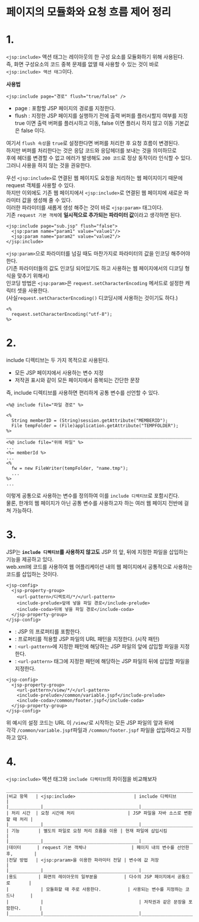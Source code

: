 페이지의 모듈화와 요청 흐름 제어 정리
=======================
# 1.
```<jsp:include>``` 액션 태그는 레이아웃의 한 구성 요소를 모듈화하기 위해 사용된다.    
즉, 화면 구성요소의 코드 중복 문제를 없앨 때 사용할 수 있는 것이 바로 ```<jsp:include> 액션 태그```이다.   
   
**사용법**
```
<jsp:include page="경로" flush="true/false" /> 
```
* page : 포함할 JSP 페이지의 경로를 지정한다.  
* flush : 지정한 JSP 페이지를 실행하기 전에 출력 버퍼를 플러시할지 여부를 지정    
          true 이면 출력 버퍼를 플러시하고 이동, false 이면 플러시 하지 않고 이동 기본값은 false 이다.    
  
여기서 ```flush 속성```을 ```true```로 설정한다면 버퍼를 처리한 후 요청 흐름이 변경된다.    
하지만 버퍼를 처리한다는 것은 응답 코드와 응답헤더를 보내는 것을 의미하므로     
후에 헤더를 변경할 수 없고 에러가 발생해도 ```200 코드```로 정상 동작이라 인식할 수 있다.   
그러니 사용을 하지 않는 것을 권유한다.     
          
우선 ```<jsp:include>```로 연결된 웹 페이지도 요청을 처리하는 웹 페이지이기 때문에 request 객체를 사용할 수 있다.   
하지만 이외에도 기존 웹 페이지에서  ```<jsp:include>```로 연결된 웹 페이지에 새로운 파라미터 값을 생성해 줄 수 있다.   
이러한 파라미터를 새롭게 생성 해주는 것이 바로 ```<jsp:param>``` 태그이다.    
기존 ```request 기본 객체```에 **일시적으로 추가되는 파라미터 값**이라고 생각하면 된다.   
```
<jsp:include page="sub.jsp" flush="false">
  <jsp:param name="param1" value="value1"/>
  <jsp:param name="param2" value="value2"/>
</jsp:include> 
```
  
```<jsp:param>```으로 파라미터를 넘길 때도 마찬가지로 파라미터의 값을 인코딩 해주어야한다.          
(기존 파라미터들의 값도 인코딩 되어있기도 하고 사용하는 웹 페이지에서의 디코딩 형식을 맞추기 위해서)   
인코딩 방법은 ```<jsp:param>```은 ```request.setCharacterEncoding``` 메서드로 설정한 캐릭터 셋을 사용한다.  
(사실```request.setCharacterEncoding()``` 디코딩시에 사용하는 것이기도 하다.)    
```
<%  
  request.setCharacterEncoding("utf-8");   
%>
```

# 2.
include 디렉티브는 두 가지 목적으로 사용된다.  
* 모든 JSP 페이지에서 사용하는 변수 지정
* 저작권 표시와 같이 모든 페이지에서 중복되는 간단한 문장
    
즉, include 디렉티브를 사용하면 편리하게 공통 변수를 선언할 수 있다.  
```
<%@ include file="파일 경로" %>
```
```
<%
  String memberID = (String)session.getAttribute("MEMBERID");
  File tempFolder = (File)application.getAttribute("TEMPFOLDER");
%>
______________________________________________________________________
<%@ include file="위에 파일" %>
...
<%= memberId %>
...
<%
  fw = new FileWriter(tempFolder, "name.tmp");
  ...
%>
...
```
이렇게 공통으로 사용하는 변수를 정의하여 이를 ```include 디렉티브```로 포함시킨다.    
물론, 한개의 웹 페이지가 아닌 공통 변수를 사용하고자 하는 여러 웹 페이지 전반에 걸쳐 가능하다.    

# 3.  
JSP는 **```include 디렉티브```를 사용하지 않고도** JSP 의 앞, 뒤에 지정한 파일을 삽입하는 기능을 제공하고 있다.  
web.xml에 코드를 사용하여 웹 어플리케이션 내의 웹 페이지에서 공통적으로 사용하는 코드를 삽입하는 것이다.    
```
<jsp-config>
  <jsp-property-group>
    <url-pattern>/디렉토리/*/</url-pattern>
    <include-prelude>앞에 넣을 파일 경로</include-prelude>
    <include-coda>뒤에 넣을 파일 경로</include-coda>
  </jsp-property-group>
</jsp-config>
```
  
* <jsp-property-group> : JSP 의 프로퍼티를 포함한다.  
* <url-pattern> : 프로퍼티를 적용할 JSP 파일의 URL 패턴을 지정한다. (시작 패턴)    
* <include-prelude> : ```<url-pattern>```에 지정한 패턴에 해당하는 JSP 파일의 앞에 삽입할 파일을 지정한다.     
* <include-coda> : ```<url-pattern>``` 태그에 지정한 패턴에 해당하는 JSP 파일의 뒤에 삽입할 파일을 지정한다.  
  
```
<jsp-config>
  <jsp-property-group>
    <url-pattern>/view/*/</url-pattern>
    <include-prelude>/common/variable.jspf</include-prelude>
    <include-coda>/common/footer.jspf</include-coda>
  </jsp-property-group>
</jsp-config>
```  
위 예시의 설정 코드는 URL 이 ```/view/```로 시작하는 모든 JSP 파일의 앞과 뒤에  
각각 ```/common/variable.jspf```파일과 ```/common/footer.jspf``` 파일을 삽입하라고 지정하고 있다.   

# 4.
```<jsp:include>``` 액션 태그와 ```include 디렉티브```의 차이점을 비교해보자
```
__________________________________________________________________________________________ 
|비교 항목   | <jsp:include>                      | include 디렉티브                      |
|____________|____________________________________|______________________________________|
| 처리 시간  | 요청 시간에 처리                    | JSP 파일을 자바 소스로 변환할 때 처리 | 
|____________|____________________________________|______________________________________| 
| 기능       | 별도의 파일로 요청 처리 흐름을 이용 | 현재 파일에 삽입시킴                  |   
|____________|____________________________________|______________________________________|
|데이터      | request 기본 객체나                 | 페이지 내의 변수를 선언한 후,        |
|전달 방법   | <jsp:praram>을 이용한 파라미터 전달 | 변수에 값 저장                       |
|____________|____________________________________|_____________________________________|
|용도        | 화면의 레이아웃의 일부분을          | 다수의 JSP 페이지에서 공통으로       |
|            | 모듈화할 때 주로 사용한다.          | 사용되는 변수를 지정하는 코드나      |
|            |                                    | 저작권과 같은 문장을 포함한다.       | 
|____________|____________________________________|_____________________________________|
```


